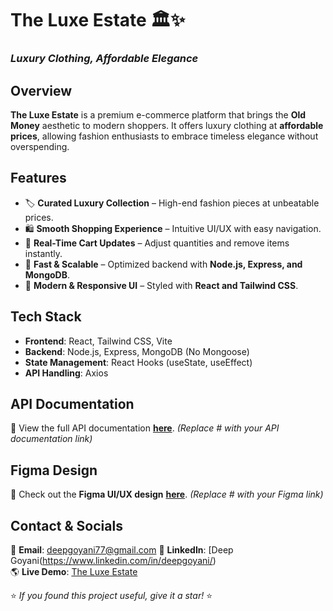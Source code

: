 # **The Luxe Estate 🏛️✨**  
### _Luxury Clothing, Affordable Elegance_ 
## **Overview**  
**The Luxe Estate** is a premium e-commerce platform that brings the **Old Money** aesthetic to modern shoppers. It offers luxury clothing at **affordable prices**, allowing fashion enthusiasts to embrace timeless elegance without overspending.  

## **Features**  
- 🏷️ **Curated Luxury Collection** – High-end fashion pieces at unbeatable prices.  
- 🛍️ **Smooth Shopping Experience** – Intuitive UI/UX with easy navigation.  
- 🔄 **Real-Time Cart Updates** – Adjust quantities and remove items instantly.  
- 🚀 **Fast & Scalable** – Optimized backend with **Node.js, Express, and MongoDB**.  
- 🎨 **Modern & Responsive UI** – Styled with **React and Tailwind CSS**.  

## **Tech Stack**  
- **Frontend**: React, Tailwind CSS, Vite  
- **Backend**: Node.js, Express, MongoDB (No Mongoose)  
- **State Management**: React Hooks (useState, useEffect)  
- **API Handling**: Axios  

## **API Documentation**  
📖 View the full API documentation **[here](#)**. *(Replace # with your API documentation link)*  

## **Figma Design**  
🎨 Check out the **Figma UI/UX design** **[here](#)**. *(Replace # with your Figma link)*  

## **Contact & Socials**  
📧 **Email**: deepgoyani77@gmail.com 
🔗 **LinkedIn**: [Deep Goyani(https://www.linkedin.com/in/deepgoyani/)  
🌎 **Live Demo**: [The Luxe Estate](https://portfolio1-n5j4.onrender.com/)  

⭐ _If you found this project useful, give it a star!_ ⭐  
